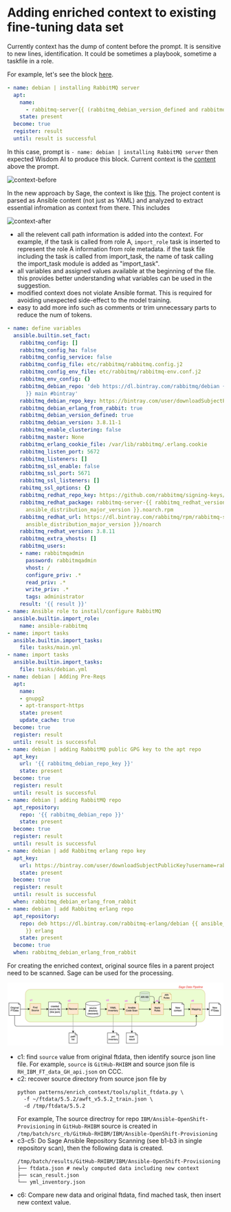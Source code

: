 # Adding enriched context to existing fine-tuning data set

Currently context has the dump of content before the prompt. It is sensitive to new lines, identification. It could be sometimes a playbook, sometime a taskfile in a role. 

For example, let's see the block [here](https://github.com/pulse-mind/ansible-rabbitmq/blob/master/tasks/debian.yml#L45-L52).

```yaml
- name: debian | installing RabbitMQ server
  apt:
    name:
      - rabbitmq-server{{ (rabbitmq_debian_version_defined and rabbitmq_debian_version is defined) | ternary(['=',rabbitmq_debian_version] | join(''),'') }}
    state: present
  become: true
  register: result
  until: result is successful
```
In this case, prompt is `- name: debian | installing RabbitMQ server` then expected Wisdom AI to produce this block. Current context is the [content](https://github.com/pulse-mind/ansible-rabbitmq/blob/master/tasks/debian.yml#L1-L43) above the prompt. 

<img width="560" alt="context-before" src="https://user-images.githubusercontent.com/26372857/223874775-6d25e979-fce8-4bbe-9517-4854808f0577.png">

In the new approach by Sage, the context is like [this](./sample-enriched-context.yml#L1-L43). The project content is parsed as Ansible content (not just as YAML) and analyzed to extract essential infromation as context from there. This includes

<img width="743" alt="context-after" src="https://user-images.githubusercontent.com/26372857/223874792-d3959db8-fa67-4570-998f-0bf1db5d9a39.png">

- all the relevent call path information is added into the context. For example, if the task is called from role A, `import_role` task is inserted to represent the role A information from role metadata. if the task file including the task is called from import_task, the name of task calling the import_task module is added as "import_task". 
- all variables and assigned values available at the beginning of the file. this provides better understanding what variables can be used in the suggestion.
- modified context does not violate Ansible format. This is required for avoiding unexpected side-effect to the model training. 
- easy to add more info such as comments or trim unnecessary parts to reduce the num of tokens. 

```yaml
- name: define variables
  ansible.builtin.set_fact:
    rabbitmq_config: []
    rabbitmq_config_ha: false
    rabbitmq_config_service: false
    rabbitmq_config_file: etc/rabbitmq/rabbitmq.config.j2
    rabbitmq_config_env_file: etc/rabbitmq/rabbitmq-env.conf.j2
    rabbitmq_env_config: {}
    rabbitmq_debian_repo: 'deb https://dl.bintray.com/rabbitmq/debian {{ ansible_distribution_release
      }} main #bintray'
    rabbitmq_debian_repo_key: https://bintray.com/user/downloadSubjectPublicKey?username=rabbitmq
    rabbitmq_debian_erlang_from_rabbit: true
    rabbitmq_debian_version_defined: true
    rabbitmq_debian_version: 3.8.11-1
    rabbitmq_enable_clustering: false
    rabbitmq_master: None
    rabbitmq_erlang_cookie_file: /var/lib/rabbitmq/.erlang.cookie
    rabbitmq_listen_port: 5672
    rabbitmq_listeners: []
    rabbitmq_ssl_enable: false
    rabbitmq_ssl_port: 5671
    rabbitmq_ssl_listeners: []
    rabitmq_ssl_options: {}
    rabbitmq_redhat_repo_key: https://github.com/rabbitmq/signing-keys/releases/download/2.0/rabbitmq-release-signing-key.asc
    rabbitmq_redhat_package: rabbitmq-server-{{ rabbitmq_redhat_version }}-1.el{{
      ansible_distribution_major_version }}.noarch.rpm
    rabbitmq_redhat_url: https://dl.bintray.com/rabbitmq/rpm/rabbitmq-server/v3.8.x/el/{{
      ansible_distribution_major_version }}/noarch
    rabbitmq_redhat_version: 3.8.11
    rabbitmq_extra_vhosts: []
    rabbitmq_users:
    - name: rabbitmqadmin
      password: rabbitmqadmin
      vhost: /
      configure_priv: .*
      read_priv: .*
      write_priv: .*
      tags: administrator
    result: '{{ result }}'
- name: Ansible role to install/configure RabbitMQ
  ansible.builtin.import_role:
    name: ansible-rabbitmq
- name: import tasks
  ansible.builtin.import_tasks:
    file: tasks/main.yml
- name: import tasks
  ansible.builtin.import_tasks:
    file: tasks/debian.yml
- name: debian | Adding Pre-Reqs
  apt:
    name:
    - gnupg2
    - apt-transport-https
    state: present
    update_cache: true
  become: true
  register: result
  until: result is successful
- name: debian | adding RabbitMQ public GPG key to the apt repo
  apt_key:
    url: '{{ rabbitmq_debian_repo_key }}'
    state: present
  become: true
  register: result
  until: result is successful
- name: debian | adding RabbitMQ repo
  apt_repository:
    repo: '{{ rabbitmq_debian_repo }}'
    state: present
  become: true
  register: result
  until: result is successful
- name: debian | add Rabbitmq erlang repo key
  apt_key:
    url: https://bintray.com/user/downloadSubjectPublicKey?username=rabbitmq-erlang
    state: present
  become: true
  register: result
  until: result is successful
  when: rabbitmq_debian_erlang_from_rabbit
- name: debian | add Rabbitmq erlang repo
  apt_repository:
    repo: deb https://dl.bintray.com/rabbitmq-erlang/debian {{ ansible_distribution_release
      }} erlang
    state: present
  become: true
  when: rabbitmq_debian_erlang_from_rabbit
```

For creating the enriched context, original source files in a parent project need to be scanned. Sage can be used for the processing. 

![enrich-context](./images/enrich-context.png)

- c1: find `source` value from original ftdata, then identify source json line file. For example, `source` is `GitHub-RHIBM` and source json file is `RH_IBM_FT_data_GH_api.json` on CCC. 
- c2: recover source directory from source json file by 
  ```
  python patterns/enrich_context/tools/split_ftdata.py \
    -f ~/ftdata/5.5.2/awft_v5.5.2_train.json \
    -d /tmp/ftdata/5.5.2  
  ```
  For example, The source directroy for repo `IBM/Ansible-OpenShift-Provisioning` in `GitHub-RHIBM` source is created in `/tmp/batch/src_rb/GitHub-RHIBM/IBM/Ansible-OpenShift-Provisioning`
- c3-c5: Do Sage Ansible Repository Scanning (see b1-b3 in single repository scan), then the following data is created. 
  ```
  /tmp/batch/results/GitHub-RHIBM/IBM/Ansible-OpenShift-Provisioning
  ├── ftdata.json # newly computed data including new context
  ├── scan_result.json
  └── yml_inventory.json
  ```
- c6: Compare new data and original ftdata, find mached task, then insert new context value. 
